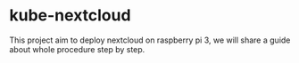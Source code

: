 # kube-nextcloud
This project aim to deploy nextcloud on raspberry pi 3, we will share a guide about whole procedure step by step.
